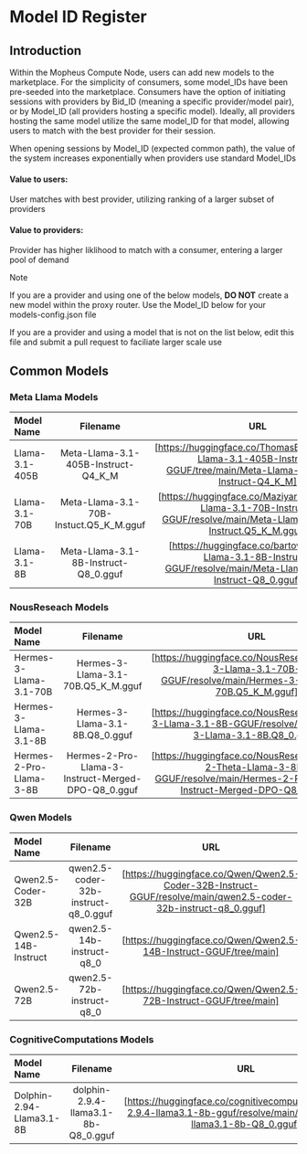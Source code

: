 # Model ID Register

## Introduction
Within the Mopheus Compute Node, users can add new models to the marketplace. For the simplicity of consumers, some model_IDs have been pre-seeded into the marketplace. Consumers have the option of initiating sessions with providers by Bid_ID (meaning a specific provider/model pair), or by Model_ID (all providers hosting a specific model). Ideally, all providers hosting the same model utilize the same model_ID for that model, allowing users to match with the best provider for their session. 

When opening sessions by Model_ID (expected common path), the value of the system increases exponentially when providers use standard Model_IDs 
#### Value to users: 
User matches with best provider, utilizing ranking of a larger subset of providers
#### Value to providers: 
Provider has higher liklihood to match with a consumer, entering a larger pool of demand

> [!NOTE]
> If you are a provider and using one of the below models, **DO NOT** create a new model within the proxy router. Use the Model_ID below for your models-config.json file
>
> If you are a provider and using a model that is not on the list below, edit this file and submit a pull request to faciliate larger scale use

## Common Models

### Meta Llama Models
| Model Name| Filename | URL | Model ID |
| :---------------- | :----------: | :----------: | :----: |
| Llama-3.1-405B | Meta-Llama-3.1-405B-Instruct-Q4_K_M | [https://huggingface.co/ThomasBaruzier/Meta-Llama-3.1-405B-Instruct-GGUF/tree/main/Meta-Llama-3.1-405B-Instruct-Q4_K_M] | 0x01a95edd655e15a0043b2a2329258e165660794f98f63c2b03842c0a98f6d74c |
| Llama-3.1-70B | Meta-Llama-3.1-70B-Instuct.Q5_K_M.gguf | [https://huggingface.co/MaziyarPanahi/Meta-Llama-3.1-70B-Instruct-GGUF/resolve/main/Meta-Llama-3.1-70B-Instruct.Q5_K_M.gguf] | 0xcb6bd9a66175ab6d1a96c6acf33ac70e8666e6dcd71dd7be6903f3c1ab80fd7d |
| Llama-3.1-8B | Meta-Llama-3.1-8B-Instruct-Q8_0.gguf | [https://huggingface.co/bartowski/Meta-Llama-3.1-8B-Instruct-GGUF/resolve/main/Meta-Llama-3.1-8B-Instruct-Q8_0.gguf] | 0x85686c6f53cc5d0b01820bd802832633d89f35cbcee3f8e1b82df2f27d982ef8 |

### NousReseach Models
| Model Name| Filename | URL | Model ID |
| :---------------- | :----------: | :----------: | :----: |
| Hermes-3-Llama-3.1-70B | Hermes-3-Llama-3.1-70B.Q5_K_M.gguf | [https://huggingface.co/NousResearch/Hermes-3-Llama-3.1-70B-GGUF/resolve/main/Hermes-3-Llama-3.1-70B.Q5_K_M.gguf] | 0xc823a1b04ea113fffa28b3663f12976fda0285e2a3df90303a3bd7488e7fdeed |
| Hermes-3-Llama-3.1-8B | Hermes-3-Llama-3.1-8B.Q8_0.gguf | [https://huggingface.co/NousResearch/Hermes-3-Llama-3.1-8B-GGUF/resolve/main/Hermes-3-Llama-3.1-8B.Q8_0.gguf] | 0x790d53e2386b9c6a8a20d133f20e0e9f30c3bbcd58443866adbdde242bdb1b8c |
| Hermes-2-Pro-Llama-3-8B | Hermes-2-Pro-Llama-3-Instruct-Merged-DPO-Q8_0.gguf | [https://huggingface.co/NousResearch/Hermes-2-Theta-Llama-3-8B-GGUF/resolve/main/Hermes-2-Pro-Llama-3-Instruct-Merged-DPO-Q8_0.gguf] | 0xfc91411c689d11319171c2e29f9d8533cd87348b6c5d15016c230df266af3d0a |

### Qwen Models
| Model Name| Filename | URL | Model ID |
| :---------------- | :----------: | :----------: | :----: |
| Qwen2.5-Coder-32B | qwen2.5-coder-32b-instruct-q8_0.gguf | [https://huggingface.co/Qwen/Qwen2.5-Coder-32B-Instruct-GGUF/resolve/main/qwen2.5-coder-32b-instruct-q8_0.gguf] | 0xb5edae401693f2aaa83908ef9d65d4b89d889eb0bace51a5ee3d1f92bc56408f |
| Qwen2.5-14B-Instruct | qwen2.5-14b-instruct-q8_0 | [https://huggingface.co/Qwen/Qwen2.5-14B-Instruct-GGUF/tree/main] | 0x1a2b8bf57423a72a9aff8fb4adebaf17b8ef2c1370be20e22f82bf24fa8175bb |
| Qwen2.5-72B | qwen2.5-72b-instruct-q8_0 | [https://huggingface.co/Qwen/Qwen2.5-72B-Instruct-GGUF/tree/main] | 0x1a2b8bf57423a72a9aff8fb4adebaf17b8ef2c1370be20e22f82bf24fa8175bb |

### CognitiveComputations Models

| Model Name| Filename | URL | Model ID |
| :---------------- | :----------: | :----------: | :----: |
| Dolphin-2.94-Llama3.1-8B | dolphin-2.9.4-llama3.1-8b-Q8_0.gguf | [https://huggingface.co/cognitivecomputations/dolphin-2.9.4-llama3.1-8b-gguf/resolve/main/dolphin-2.9.4-llama3.1-8b-Q8_0.gguf] | 0xdfa6c1a4e4d3c56fb985de46debd9d4b6fb8e624dd770f0fc1e3feb2b7a26d5b |

